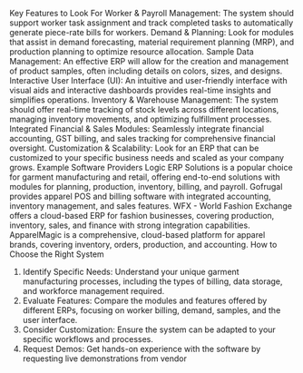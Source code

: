 Key Features to Look For
Worker & Payroll Management:
The system should support worker task assignment and track completed tasks to automatically generate piece-rate bills for workers. 
Demand & Planning:
Look for modules that assist in demand forecasting, material requirement planning (MRP), and production planning to optimize resource allocation. 
Sample Data Management:
An effective ERP will allow for the creation and management of product samples, often including details on colors, sizes, and designs. 
Interactive User Interface (UI):
An intuitive and user-friendly interface with visual aids and interactive dashboards provides real-time insights and simplifies operations. 
Inventory & Warehouse Management:
The system should offer real-time tracking of stock levels across different locations, managing inventory movements, and optimizing fulfillment processes. 
Integrated Financial & Sales Modules:
Seamlessly integrate financial accounting, GST billing, and sales tracking for comprehensive financial oversight. 
Customization & Scalability:
Look for an ERP that can be customized to your specific business needs and scaled as your company grows. 
Example Software Providers
Logic ERP Solutions
is a popular choice for garment manufacturing and retail, offering end-to-end solutions with modules for planning, production, inventory, billing, and payroll. 
Gofrugal
provides apparel POS and billing software with integrated accounting, inventory management, and sales features. 
WFX - World Fashion Exchange
offers a cloud-based ERP for fashion businesses, covering production, inventory, sales, and finance with strong integration capabilities. 
ApparelMagic
is a comprehensive, cloud-based platform for apparel brands, covering inventory, orders, production, and accounting. 
How to Choose the Right System
1. Identify Specific Needs:
Understand your unique garment manufacturing processes, including the types of billing, data storage, and workforce management required. 
2. Evaluate Features:
Compare the modules and features offered by different ERPs, focusing on worker billing, demand, samples, and the user interface. 
3. Consider Customization:
Ensure the system can be adapted to your specific workflows and processes. 
4. Request Demos:
Get hands-on experience with the software by requesting live demonstrations from vendor
